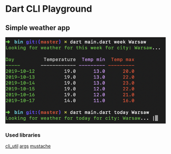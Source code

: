 # Dart CLI Playground

## Simple weather app
![Simple weather CLI app](media/weather.png "Weather app")

### Used libraries
[cli_util](https://pub.dev/packages/cli_util#-example-tab-)
[args](https://pub.dev/packages/args)
[mustache](https://pub.dev/packages/mustache)